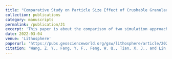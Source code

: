 ```yaml
---
title: "Comparative Study on Particle Size Effect of Crushable Granular Soils through DEM Simulations "
collection: publications
category: manuscripts
permalink: /publication/J1
excerpt: 'This paper is about the comparison of two simulation approaches for particle breakage modeling.'
date: 2022-03-04
venue: 'Lithosphere'
paperurl: 'https://pubs.geoscienceworld.org/gsw/lithosphere/article/2021/Special%204/1608454/612172/Comparative-Study-on-Particle-Size-Effect-of'
citation: 'Wang, Z. Y., Fang, Y. F., Feng, W. Q., Tian, X. J., and Lin, J. F. 2022. "Comparative study on particle size effect of crushable granular soils through DEM simulations." Lithosphere. 2021(Special 4): 1608454. https://doi.org/10.2113/2022/1608454.'
---
```

